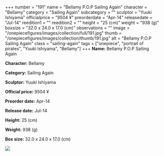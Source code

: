 +++
number = "191"
name = "Bellamy P.O.P Sailing Again"
character = "Bellamy"
category = "Sailing Again"
subcategory = ""
sculptor = "Yuuki Ishiyama"
officialprice = "9504 ¥"
preorderdate = "Apr-14"
releasedate = "Jul-14"
reedition1 = ""
reedition2 = ""
height = "25 (cm)"
weight = "938 (g)"
boxsize = "32.0 x 24.0 x 17.0 (cm)"
observations = ""
image = "/onepiecefigures/images/collection/full/191.jpg"
thumb = "/onepiecefigures/images/collection/thumb/191.jpg"
alt = "Bellamy P.O.P Sailing Again"
class = "sailing-again"
tags = ["onepiece", "portrait of pirates", "Yuuki Ishiyama", "Bellamy"]
+++
**Name:** Bellamy P.O.P Sailing Again

**Character:** Bellamy

**Category:** Sailing Again 

**Sculptor:** Yuuki Ishiyama

**Official price:** 9504 ¥

**Preorder date:** Apr-14

**Release date:** Jul-14

**Height:** 25 (cm)

**Weight:** 938 (g)

**Box size:** 32.0 x 24.0 x 17.0 (cm)

<img src="/onepiecefigures/images/collection/thumb/191.jpg">